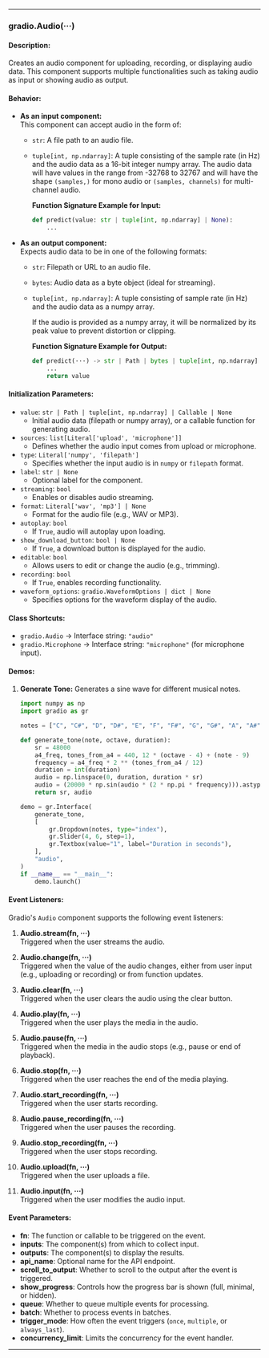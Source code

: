 
---

### **gradio.Audio(···)**

#### **Description:**
Creates an audio component for uploading, recording, or displaying audio data. This component supports multiple functionalities such as taking audio as input or showing audio as output. 

#### **Behavior:**

- **As an input component:**  
  This component can accept audio in the form of:
  - `str`: A file path to an audio file.
  - `tuple[int, np.ndarray]`: A tuple consisting of the sample rate (in Hz) and the audio data as a 16-bit integer numpy array. The audio data will have values in the range from -32768 to 32767 and will have the shape `(samples,)` for mono audio or `(samples, channels)` for multi-channel audio.

    **Function Signature Example for Input:**
    ```python
    def predict(value: str | tuple[int, np.ndarray] | None):
        ...
    ```

- **As an output component:**  
  Expects audio data to be in one of the following formats:
  - `str`: Filepath or URL to an audio file.
  - `bytes`: Audio data as a byte object (ideal for streaming).
  - `tuple[int, np.ndarray]`: A tuple consisting of sample rate (in Hz) and the audio data as a numpy array.

    If the audio is provided as a numpy array, it will be normalized by its peak value to prevent distortion or clipping.

    **Function Signature Example for Output:**
    ```python
    def predict(···) -> str | Path | bytes | tuple[int, np.ndarray] | None:
        ...
        return value
    ```

#### **Initialization Parameters:**

- `value`: `str | Path | tuple[int, np.ndarray] | Callable | None`
  - Initial audio data (filepath or numpy array), or a callable function for generating audio.
- `sources`: `list[Literal['upload', 'microphone']]`
  - Defines whether the audio input comes from upload or microphone.
- `type`: `Literal['numpy', 'filepath']`
  - Specifies whether the input audio is in `numpy` or `filepath` format.
- `label`: `str | None`
  - Optional label for the component.
- `streaming`: `bool`
  - Enables or disables audio streaming.
- `format`: `Literal['wav', 'mp3'] | None`
  - Format for the audio file (e.g., WAV or MP3).
- `autoplay`: `bool`
  - If `True`, audio will autoplay upon loading.
- `show_download_button`: `bool | None`
  - If `True`, a download button is displayed for the audio.
- `editable`: `bool`
  - Allows users to edit or change the audio (e.g., trimming).
- `recording`: `bool`
  - If `True`, enables recording functionality.
- `waveform_options`: `gradio.WaveformOptions | dict | None`
  - Specifies options for the waveform display of the audio.

#### **Class Shortcuts:**
- `gradio.Audio` → Interface string: `"audio"`
- `gradio.Microphone` → Interface string: `"microphone"` (for microphone input).

#### **Demos:**

1. **Generate Tone:**
   Generates a sine wave for different musical notes.
   ```python
   import numpy as np
   import gradio as gr

   notes = ["C", "C#", "D", "D#", "E", "F", "F#", "G", "G#", "A", "A#", "B"]

   def generate_tone(note, octave, duration):
       sr = 48000
       a4_freq, tones_from_a4 = 440, 12 * (octave - 4) + (note - 9)
       frequency = a4_freq * 2 ** (tones_from_a4 / 12)
       duration = int(duration)
       audio = np.linspace(0, duration, duration * sr)
       audio = (20000 * np.sin(audio * (2 * np.pi * frequency))).astype(np.int16)
       return sr, audio

   demo = gr.Interface(
       generate_tone,
       [
           gr.Dropdown(notes, type="index"),
           gr.Slider(4, 6, step=1),
           gr.Textbox(value="1", label="Duration in seconds"),
       ],
       "audio",
   )
   if __name__ == "__main__":
       demo.launch()
   ```

#### **Event Listeners:**

Gradio's `Audio` component supports the following event listeners:

1. **Audio.stream(fn, ···)**  
   Triggered when the user streams the audio.

2. **Audio.change(fn, ···)**  
   Triggered when the value of the audio changes, either from user input (e.g., uploading or recording) or from function updates.

3. **Audio.clear(fn, ···)**  
   Triggered when the user clears the audio using the clear button.

4. **Audio.play(fn, ···)**  
   Triggered when the user plays the media in the audio.

5. **Audio.pause(fn, ···)**  
   Triggered when the media in the audio stops (e.g., pause or end of playback).

6. **Audio.stop(fn, ···)**  
   Triggered when the user reaches the end of the media playing.

7. **Audio.start_recording(fn, ···)**  
   Triggered when the user starts recording.

8. **Audio.pause_recording(fn, ···)**  
   Triggered when the user pauses the recording.

9. **Audio.stop_recording(fn, ···)**  
   Triggered when the user stops recording.

10. **Audio.upload(fn, ···)**  
   Triggered when the user uploads a file.

11. **Audio.input(fn, ···)**  
   Triggered when the user modifies the audio input.

#### **Event Parameters:**

- **fn**: The function or callable to be triggered on the event.
- **inputs**: The component(s) from which to collect input.
- **outputs**: The component(s) to display the results.
- **api_name**: Optional name for the API endpoint.
- **scroll_to_output**: Whether to scroll to the output after the event is triggered.
- **show_progress**: Controls how the progress bar is shown (full, minimal, or hidden).
- **queue**: Whether to queue multiple events for processing.
- **batch**: Whether to process events in batches.
- **trigger_mode**: How often the event triggers (`once`, `multiple`, or `always_last`).
- **concurrency_limit**: Limits the concurrency for the event handler.

---


